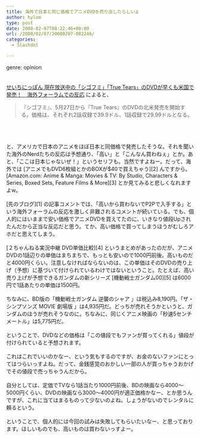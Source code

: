 ```yaml
---
title: 海外で日本と同じ価格でアニメDVDを売り出したらしいよ
author: hylom
type: post
date: 2008-02-07T08:22:46+00:00
url: /2008/02/07/20080207-082246/
categories:
  - Slashdot

---
```

genre: opinion  
</br>   
  [せいちにっぽん 現在放送中の「シゴフミ」「True Tears」のDVDが早くも米国で発売！　海外フォーラムでの反応][1] によると、 

> <div>
>   『シゴフミ』、5月27日から『True Tears』のDVDの北米発売を開始する。価格は、それぞれ2話収録で39.9ドル、1話収録で29.99ドルとなる。
> </div>

</br>  
</br>  
</br>   
と、アメリカで日本のアニメをほぼ日本と同価格で発売したそうな。それを聞いた海外のNerdたちの反応は予想通り、「高い」と「こんなん買わねぇ」とか。あと、「ここは日本じゃないぜ！」というセリフも。当然ですよねー。だって、海外では   [アニメでもDVD6枚組とかのBOXが$40で買えちゃう][2] んですから。   [Amazon.com: Anime & Manga: Movies & TV: By Studio&#44; Characters & Series&#44; Boxed Sets&#44; Feature Films & More][3] とか見てみると悲しくなれますよw。</br>  
</br>   
  [先のブログ][1] の記事コメントでは、「高いから買わないでP2Pで入手する」という海外フォーラムの反応を激しく非難されるコメントが続いている。でも、個人的にはいままで安い価格でアニメDVDを買えてたのに、いきなり値段Upされたんだから正当な反応だと思う。てか、高い価格で買ってしまうほうがむしろアホだと思えてしまう。</br>  
</br>   
  [２ちゃんねる実況中継 DVD単価比較][4] というまとめがあったのだが、アニメDVDの1話辺りの単価はまちまちで、もっとも安いので1000円前後。高いものだと4000円くらい。注意しなければならないのは、この単価はそのDVDの売り上げ（予想）に基づいて付けられているわけではないということ。たとえば、高い売り上げが予想できるガンダムの新シリーズ   [機動戦士ガンダム00][5] は6000円で1話あたりの単価は1500円。</br>  
</br>   
ちなみに、BD版の「機動戦士ガンダム 逆襲のシャア 」は税込み8&#44;190円。「ザ・シンプソンズ MOVIE 劇場版 」は4&#44;935円だ。どっちが売れそうかというと、ガンダムのほうが売れそうなのに。ちなみに、同じくアニメ映画の「秒速5センチメートル」は5&#44;775円だ。</br>  
</br>   
ということで、DVDなどの価格は「この値段でもファンが買ってくれる」値段が付けられていると予想されます。</br>  
</br>   
これはこれでいいのかなー、という気もするのですが、お金のないファンにとってはつらいっすよね。だって、金銭感覚のおかしい一部の人が買っちゃうおかげでその値段で売っちゃうんだから。</br>  
</br>   
自分としては、定価でTVなら1話当たり1000円前後、BDの映画なら4000〜5000円くらい、DVDの映画なら3000〜4000円が適正価格かなー、とか思うんですが、これに当てはまるものって少ないのよね。しょうがないのでレンタルに頼るという。</br>  
</br>   
ということで、個人的には今回の試みは失敗してもらいたいなー、と思っております。ほしいものでも、高いものは買わないっすよー。</br>  
</br>  
</br>

 [1]: http://sacredplacejapan.blog.shinobi.jp/Entry/103/
 [2]: http://www.amazon.com/Cowboy-Bebop-Remix-Anime-Legends/dp/B00102FF7U/
 [3]: http://www.amazon.com/b/ref=amb_link_4545332_27?ie=UTF8&node=517956&pf_rd_m=ATVPDKIKX0DER&pf_rd_s=browse&pf_rd_r=1SWYB5BQ3M97GG153K9V&pf_rd_t=101&pf_rd_p=363055701&pf_rd_i=130
 [4]: http://res2ch.blog76.fc2.com/blog-entry-1809.html
 [5]: http://www.amazon.co.jp/dp/B000Y3JHDY/
